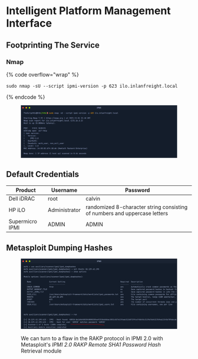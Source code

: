 # Intelligent Platform Management Interface

## Footprinting The Service

### Nmap

{% code overflow="wrap" %}
```
sudo nmap -sU --script ipmi-version -p 623 ilo.inlanfreight.local
```
{% endcode %}

<figure><img src="../.gitbook/assets/image (4) (1) (1) (1) (1).png" alt=""><figcaption></figcaption></figure>

## Default Credentials

| Product         | Username      | Password                                                                  |
| --------------- | ------------- | ------------------------------------------------------------------------- |
| Dell iDRAC      | root          | calvin                                                                    |
| HP iLO          | Administrator | randomized 8-character string consisting of numbers and uppercase letters |
| Supermicro IPMI | ADMIN         | ADMIN                                                                     |

## **Metasploit Dumping Hashes**

<figure><img src="../.gitbook/assets/image (1) (1) (1) (1) (1) (1) (1).png" alt=""><figcaption><p>We can turn to a flaw in the RAKP protocol in IPMI 2.0 with Metasploit's <em>IPMI 2.0 RAKP Remote SHA1 Password Hash</em> Retrieval module</p></figcaption></figure>

